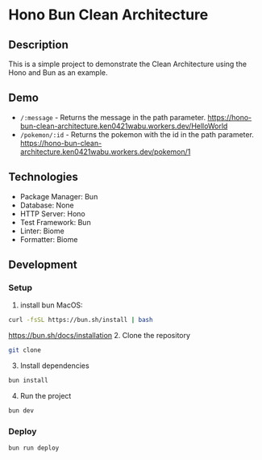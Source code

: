 # Hono Bun Clean Architecture

## Description

This is a simple project to demonstrate the Clean Architecture using the Hono and Bun as an example.

## Demo

- `/:message` - Returns the message in the path parameter.
  <https://hono-bun-clean-architecture.ken0421wabu.workers.dev/HelloWorld>
- `/pokemon/:id` - Returns the pokemon with the id in the path parameter.
  <https://hono-bun-clean-architecture.ken0421wabu.workers.dev/pokemon/1>

## Technologies

- Package Manager: Bun
- Database: None
- HTTP Server: Hono
- Test Framework: Bun
- Linter: Biome
- Formatter: Biome

## Development

### Setup

1. install bun
  MacOS:

  ```bash
  curl -fsSL https://bun.sh/install | bash
  ```

  <https://bun.sh/docs/installation>
2. Clone the repository

  ```bash
  git clone
  ```

3. Install dependencies

  ```bash
  bun install
  ```

4. Run the project

  ```bash
  bun dev
  ```

### Deploy

```bash
bun run deploy
```
